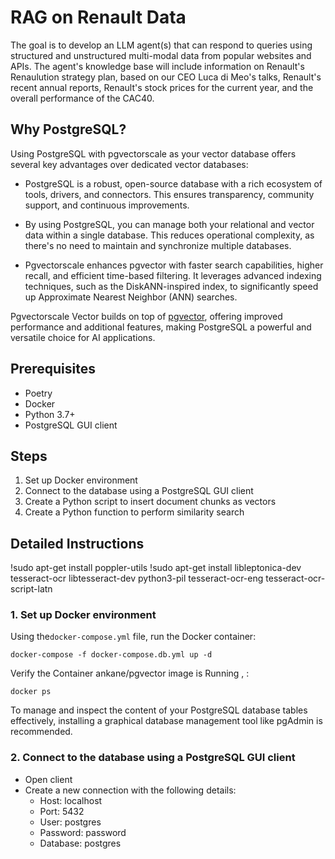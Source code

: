 # RAG on Renault Data
The goal is to develop an LLM agent(s) that can respond to queries using structured and
unstructured multi-modal data from popular websites and APIs. The agent's knowledge base
will include information on Renault's Renaulution strategy plan, based on our CEO Luca di
Meo's talks, Renault's recent annual reports, Renault's stock prices for the current year, and
the overall performance of the CAC40.


## Why PostgreSQL?

Using PostgreSQL with pgvectorscale as your vector database offers several key advantages over dedicated vector databases:

- PostgreSQL is a robust, open-source database with a rich ecosystem of tools, drivers, and connectors. This ensures transparency, community support, and continuous improvements.

- By using PostgreSQL, you can manage both your relational and vector data within a single database. This reduces operational complexity, as there's no need to maintain and synchronize multiple databases.

- Pgvectorscale enhances pgvector with faster search capabilities, higher recall, and efficient time-based filtering. It leverages advanced indexing techniques, such as the DiskANN-inspired index, to significantly speed up Approximate Nearest Neighbor (ANN) searches.

Pgvectorscale Vector builds on top of [pgvector](https://github.com/pgvector/pgvector), offering improved performance and additional features, making PostgreSQL a powerful and versatile choice for AI applications.

## Prerequisites
- Poetry
- Docker
- Python 3.7+
- PostgreSQL GUI client

## Steps

1. Set up Docker environment
2. Connect to the database using a PostgreSQL GUI client
3. Create a Python script to insert document chunks as vectors
4. Create a Python function to perform similarity search

## Detailed Instructions


!sudo apt-get install poppler-utils
!sudo apt-get install libleptonica-dev tesseract-ocr libtesseract-dev python3-pil tesseract-ocr-eng tesseract-ocr-script-latn



### 1. Set up Docker environment

Using the`docker-compose.yml` file, run the Docker container:

```
docker-compose -f docker-compose.db.yml up -d

```
Verify the Container ankane/pgvector image is Running , :
```
docker ps
```
To manage and inspect the content of your PostgreSQL database tables effectively,
installing a graphical database management tool like pgAdmin is recommended.
### 2. Connect to the database using a PostgreSQL GUI client

- Open client
- Create a new connection with the following details:
  - Host: localhost
  - Port: 5432
  - User: postgres
  - Password: password
  - Database: postgres

